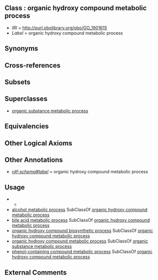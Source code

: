 
## Class : organic hydroxy compound metabolic process

 * *IRI* = http://purl.obolibrary.org/obo/GO_1901615
 * *Label* = organic hydroxy compound metabolic process

## Synonyms


## Cross-references


## Subsets


## Superclasses

 * [organic substance metabolic process](../../GO/04/GO_0071704.md)

## Equivalencies


## Other Logical Axioms


## Other Annotations

 * *[rdf-schema#label](../../el/rdf-schema#label.md)* = organic hydroxy compound metabolic process

## Usage

 * -
 * [alcohol metabolic process](../../GO/66/GO_0006066.md) SubClassOf [organic hydroxy compound metabolic process](../../GO/15/GO_1901615.md)
 * [bile acid metabolic process](../../GO/06/GO_0008206.md) SubClassOf [organic hydroxy compound metabolic process](../../GO/15/GO_1901615.md)
 * [organic hydroxy compound biosynthetic process](../../GO/17/GO_1901617.md) SubClassOf [organic hydroxy compound metabolic process](../../GO/15/GO_1901615.md)
 * [organic hydroxy compound metabolic process](../../GO/15/GO_1901615.md) SubClassOf [organic substance metabolic process](../../GO/04/GO_0071704.md)
 * [phenol-containing compound metabolic process](../../GO/58/GO_0018958.md) SubClassOf [organic hydroxy compound metabolic process](../../GO/15/GO_1901615.md)

## External Comments

